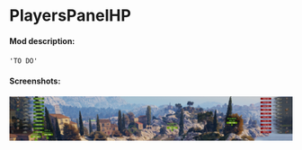 # PlayersPanelHP
#### Mod description:
    'TO DO'

#### Screenshots:
![ScreenShot](./PlayersPanelHP.jpg)
